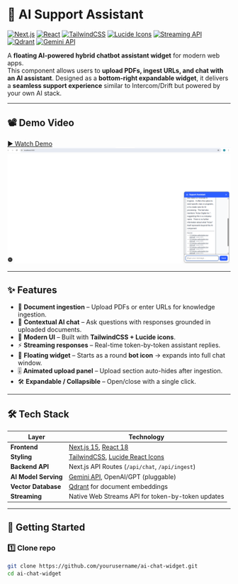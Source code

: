 # 🤖 AI Support Assistant 

[![Next.js](https://img.shields.io/badge/Next.js-15-black?style=flat&logo=next.js)](https://nextjs.org/)
[![React](https://img.shields.io/badge/React-18-61DAFB?style=flat&logo=react&logoColor=white)](https://react.dev/)
[![TailwindCSS](https://img.shields.io/badge/TailwindCSS-3-38B2AC?style=flat&logo=tailwind-css&logoColor=white)](https://tailwindcss.com/)
[![Lucide Icons](https://img.shields.io/badge/Icons-Lucide-000000?style=flat&logo=lucide&logoColor=white)](https://lucide.dev/)
[![Streaming API](https://img.shields.io/badge/API-Streaming-blue?style=flat)]()
[![Qdrant](https://img.shields.io/badge/VectorDB-Qdrant-FF6F61?style=flat&logo=qdrant&logoColor=white)](https://qdrant.tech/)
[![Gemini API](https://img.shields.io/badge/AI-Gemini-4285F4?style=flat&logo=google&logoColor=white)](https://deepmind.google/technologies/gemini/)

A **floating AI-powered hybrid chatbot assistant widget** for modern web apps.  
This component allows users to **upload PDFs, ingest URLs, and chat with an AI assistant**. Designed as a **bottom-right expandable widget**, it delivers a **seamless support experience** similar to Intercom/Drift but powered by your own AI stack.

---

## 📽️ Demo Video  
[▶ Watch Demo](./https://github.com/CMU-DEMP01/Support-Assistant/blob/main/assistant-support.mp4)
![App Screenshot](https://github.com/CMU-DEMP01/Support-Assistant/blob/main/public/screenshot1.png)


---

## ✨ Features

- 📂 **Document ingestion** – Upload PDFs or enter URLs for knowledge ingestion.  
- 🔎 **Contextual AI chat** – Ask questions with responses grounded in uploaded documents.  
- 🎨 **Modern UI** – Built with **TailwindCSS + Lucide icons**.  
- ⚡ **Streaming responses** – Real-time token-by-token assistant replies.  
- 🧭 **Floating widget** – Starts as a round **bot icon** → expands into full chat window.  
- 🎚️ **Animated upload panel** – Upload section auto-hides after ingestion.  
- 🛠️ **Expandable / Collapsible** – Open/close with a single click.  

---

## 🛠️ Tech Stack

| Layer                | Technology |
|-----------------------|------------|
| **Frontend**          | [Next.js 15](https://nextjs.org/), [React 18](https://react.dev/) |
| **Styling**           | [TailwindCSS](https://tailwindcss.com/), [Lucide React Icons](https://lucide.dev/) |
| **Backend API**       | Next.js API Routes (`/api/chat`, `/api/ingest`) |
| **AI Model Serving**  | [Gemini API](https://deepmind.google/technologies/gemini/), OpenAI/GPT (pluggable) |
| **Vector Database**   | [Qdrant](https://qdrant.tech/) for document embeddings |
| **Streaming**         | Native Web Streams API for token-by-token updates |

---

## 🚀 Getting Started

### 1️⃣ Clone repo
```bash
git clone https://github.com/yourusername/ai-chat-widget.git
cd ai-chat-widget
